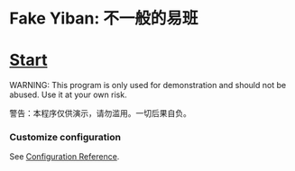 # Fake Yiban: 不一般的易班

# [Start](https://creatablely.github.io/fake-yiban/)

WARNING: This program is only used for demonstration and should not be abused. Use it at your own risk.

警告：本程序仅供演示，请勿滥用。一切后果自负。


### Customize configuration
See [Configuration Reference](https://cli.vuejs.org/config/).
